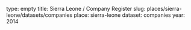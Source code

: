 type: empty
title: Sierra Leone / Company Register
slug: places/sierra-leone/datasets/companies
place: sierra-leone
dataset: companies
year: 2014
